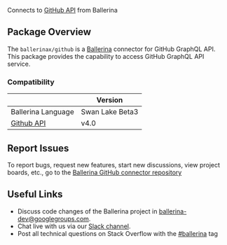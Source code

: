 Connects to [GitHub API](https://docs.github.com/en/graphql) from Ballerina

## Package Overview
The `ballerinax/github` is a [Ballerina](https://ballerina.io/) connector for GitHub GraphQL API. This package provides the capability to access GitHub GraphQL API service.

### Compatibility
|                                                                                    | Version               |
|------------------------------------------------------------------------------------|-----------------------|
| Ballerina Language                                                                 | Swan Lake Beta3       |
| [Github API](https://docs.github.com/en/graphql)                                   | v4.0                  |

## Report Issues

To report bugs, request new features, start new discussions, view project boards, etc., go to the [Ballerina GitHub connector repository](https://github.com/ballerina-platform/module-ballerinax-github)

## Useful Links
- Discuss code changes of the Ballerina project in [ballerina-dev@googlegroups.com](mailto:ballerina-dev@googlegroups.com).
- Chat live with us via our [Slack channel](https://ballerina.io/community/slack/).
- Post all technical questions on Stack Overflow with the [#ballerina](https://stackoverflow.com/questions/tagged/ballerina) tag

